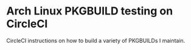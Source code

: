 # Arch Linux PKGBUILD testing on CircleCI

CircleCI instructions on how to build a variety of PKGBUILDs I maintain.
